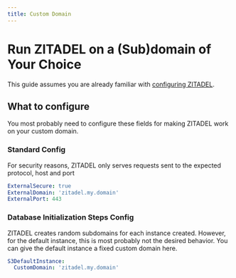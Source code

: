 ```yaml
---
title: Custom Domain
---
```


# Run ZITADEL on a (Sub)domain of Your Choice

This guide assumes you are already familiar with [configuring ZITADEL](./configure).

## What to configure

You most probably need to configure these fields for making ZITADEL work on your custom domain.

### Standard Config

For security reasons, ZITADEL only serves requests sent to the expected protocol, host and port

```yaml
ExternalSecure: true
ExternalDomain: 'zitadel.my.domain'
ExternalPort: 443
```

### Database Initialization Steps Config

ZITADEL creates random subdomains for each instance created.
However, for the default instance, this is most probably not the desired behavior.
You can give the default instance a fixed custom domain here.

```yaml
S3DefaultInstance:
  CustomDomain: 'zitadel.my.domain'
```
